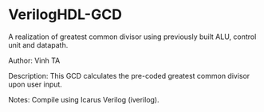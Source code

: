 # VerilogHDL-GCD
A realization of greatest common divisor using previously built ALU, control unit and datapath.

Author: Vinh TA

Description: This GCD calculates the pre-coded greatest common divisor upon user input.

Notes: Compile using Icarus Verilog (iverilog).
